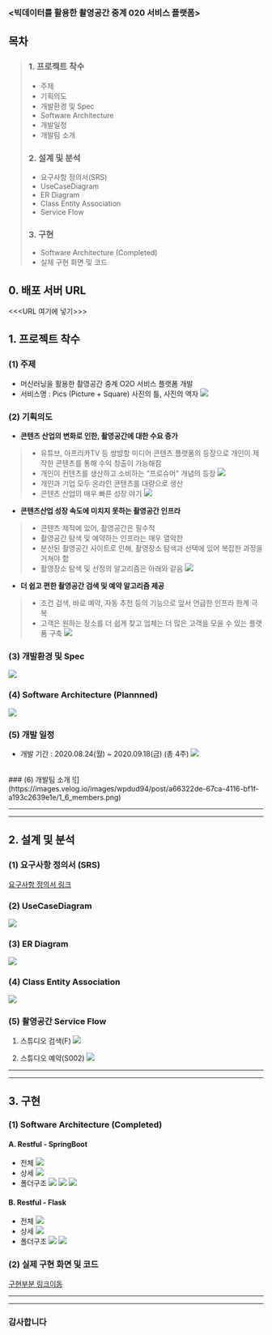 
### <빅데이터를 활용한 촬영공간 중계 020 서비스 플랫폼>

## 목차
>### 1. 프로젝트 착수
>- 주제
>- 기획의도
>- 개발환경 및 Spec
>- Software Architecture
>- 개발일정
>- 개발팀 소개
> ### 2. 설계 및 분석
>- 요구사항 정의서(SRS)
>- UseCaseDiagram
>- ER Diagram
>- Class Entity  Association
>- Service Flow
> ### 3. 구현
>- Software Architecture (Completed)
>- 실제 구현 화면 및 코드




## 0. 배포 서버 URL

<<<URL 여기에 넣기>>>


## 1. 프로젝트 착수

### (1) 주제
- 머신러닝을 활용한 촬영공간 중계 O2O 서비스 플랫폼 개발
- 서비스명 : Pics (Picture + Square)
	사진의 틀, 사진의 액자
![](https://images.velog.io/images/wpdud94/post/7d933196-d234-42b8-9c54-f9f1fd305e17/0_0_main.png)
 
### (2) 기획의도
- **콘텐츠 산업의 변화로 인한, 촬영공간에 대한 수요 증가**
>- 유튜브, 아프리카TV 등 쌍뱡항 미디어 콘텐츠 플랫폼의 등장으로 개인이 제작한 콘텐츠를 통해 수익 창출이 가능해짐
>- 개인이 컨텐츠를 생산하고 소비하는 "프로슈머" 개념의 등장
![](https://images.velog.io/images/wpdud94/post/55cc2ab4-dfe3-42e8-a8a2-ca4a676bc2f6/1_2_%ED%94%84%EB%A1%9C%EC%8A%88%EB%A8%B8%20%EB%93%B1%EC%9E%A5.png)
>- 개인과 기업 모두 온라인 콘텐츠를 대량으로 생산
>- 콘텐츠 산업의 매우 빠른 성장 야기
![](https://images.velog.io/images/wpdud94/post/6ac92c95-fb58-4fff-837e-4dbf0cdec73a/1_2_%EC%BD%98%ED%85%90%EC%82%B0%20%EC%82%B0%EC%97%85%EC%9D%98%20%EC%84%B1%EC%9E%A5.png)

  
 - **콘텐츠산업 성장 속도에 미치지 못하는 촬영공간 인프라**
>- 콘텐츠 제작에 있어, 촬영공간은 필수적
>- 촬영공간 탐색 및 예약하는 인프라는 매우 열악한 
>- 분산된 촬영공간 사이트로 인해, 촬영장소 탐색과 선택에 있어 복잡한 과정을 거쳐야 함
>- 촬영장소 탐색 및 선정의 알고리즘은 아래와 같음
    ![](https://images.velog.io/images/wpdud94/post/173d79cb-4e38-4c45-88a1-969b855a55aa/1_2_%ED%83%90%EC%83%89%20%EC%84%A0%EC%A0%95%20%EC%95%8C%EA%B3%A0%EB%A6%AC%EC%A6%98.png)
    
- **더 쉽고 편한 촬영공간 검색 및 예약 알고리즘 제공**
>- 조건 검색, 바로 예약, 자동 추천 등의 기능으로 앞서 언급한 인프라 한계 극복
>- 고객은 원하는 장소를 더 쉽게 찾고 업체는 더 많은 고객을 모을 수 있는 플랫폼 구축
    ![](https://images.velog.io/images/wpdud94/post/a4699446-ab55-4099-b808-46a9559a9232/1_2_%EB%8D%94%20%EC%89%BD%EA%B3%A0%20%ED%8E%B8%ED%95%9C%20%EC%95%8C%EA%B3%A0%EB%A6%AC%EC%A6%98.png)
    
### (3) 개발환경 및 Spec
![](https://images.velog.io/images/wpdud94/post/6b54caf3-8f8d-46ac-b6bc-e5b5e313bb9f/1_3_%EA%B0%9C%EB%B0%9C%ED%99%98%EA%B2%BD%EB%B0%8F%EC%8A%A4%ED%8C%A9.png)

### (4) Software Architecture (Plannned)
![](https://images.velog.io/images/wpdud94/post/50c6a9f5-4df7-4258-b533-390a85a5ee1f/1_4_software%20architecuture.png)

### (5) 개발 일정
- 개발 기간 : 2020.08.24(월) ~ 2020.09.18(금) (총 4주) 
![](https://images.velog.io/images/wpdud94/post/00f2276c-0f84-47ef-92cf-cf887364a41e/1_5_development%20schedule.png)

<br>
### (6) 개발팀 소개
![](https://images.velog.io/images/wpdud94/post/a66322de-67ca-4116-bf1f-a193c2639e1e/1_6_members.png)

-------------------
-----------------

## 2. 설계 및 분석
### (1) 요구사항 정의서 (SRS)

<a href="https://docs.google.com/spreadsheets/d/1CxmQgOvFC54igRmkpnXn2LXLlSx0lkSVa7FuXIMufws/edit?usp=sharing">
요구사항 정의서 링크
</a>

### (2) UseCaseDiagram

![](https://images.velog.io/images/wpdud94/post/5dafb19e-9b02-4184-acab-33539b2c2206/2_2_UCD.png)

### (3) ER Diagram
![](https://images.velog.io/images/wpdud94/post/bde4d5da-985c-4923-ab76-5e0447bd42fa/2_3_ERD.png)

### (4) Class Entity Association
![](https://images.velog.io/images/wpdud94/post/31707a4f-bd58-4a39-a156-4c9a62d80625/2_4_CEA.png)

### (5) 촬영공간 Service Flow
1) 스튜디오 검색(F)
![](https://images.velog.io/images/wpdud94/post/596678a0-d676-4381-901b-223cec751e79/2_4_serviceflow1.png)

2) 스튜디오 예약(S002)
![](https://images.velog.io/images/wpdud94/post/490b3364-aaf1-4c12-8040-94f729dbd3ae/2_4_serviceflow2.png)

-------------------
-------------------

## 3. 구현
### (1) Software Architecture (Completed)
#### A. Restful - SpringBoot
- 전체
![](https://images.velog.io/images/wpdud94/post/45e11aab-5256-4746-a543-ea77e65454f6/3_1_softwareAchritecture1.png)
- 상세
![](https://images.velog.io/images/wpdud94/post/b0c6f57c-9941-438c-9cba-0995a79ad5ad/3_1_softwareAchritecture2png.png)
- 폴더구조
![](https://images.velog.io/images/wpdud94/post/0c2be9a1-6f97-40af-a759-22dcaf9d31f6/3_1_folderstructure1.png)
![](https://images.velog.io/images/wpdud94/post/2581e275-eaf0-41bd-aacd-e21934daa7fd/3_1_folderstructure2.png)
![](https://images.velog.io/images/wpdud94/post/a6b33b30-e760-4e6a-b782-c61bd68f7f15/3_1_folderstructure3.png)

#### B. Restful - Flask
- 전체
![](https://images.velog.io/images/wpdud94/post/9fc7f939-2231-43ea-bf88-9419ffe07d07/3_1_softwareAchritecture_flask1.png)
- 상세
![](https://images.velog.io/images/wpdud94/post/40bfaec4-da9d-4883-be1d-8b5c0333e9a7/3_1_softwareAchritecture_flask2.png)
- 폴더구조
![](https://images.velog.io/images/wpdud94/post/26251aef-8076-4bc3-a776-da874c7ed4d8/3_2_softwareAchritecture_folder1.png)
![](https://images.velog.io/images/wpdud94/post/72355c12-b520-4084-992a-09a57730db6e/3_2_softwareAchritecture_folder2.png)

### (2) 실제 구현 화면 및 코드

<a href="https://drive.google.com/file/d/15XsCKff8jFVu8iNK09mMp_M-iUgW52tR/view?usp=sharing">
구현부분 링크이동
</a>

---------
--------
### 감사합니다

